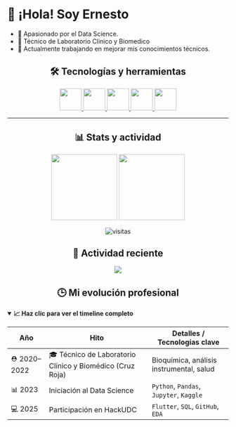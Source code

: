 # 👋 ¡Hola! Soy Ernesto

- 🎯 Apasionado por el Data Science.
- 🧬 Técnico de Laboratorio Clinico y Biomedico
- 🚀 Actualmente trabajando en mejorar mis conocimientos técnicos.


<h2 align="center">🛠️ Tecnologías y herramientas</h2>
<p align="center">
  <a href="https://www.python.org" target="_blank" title="Python">
    <img src="https://cdn.jsdelivr.net/gh/devicons/devicon/icons/python/python-original.svg" width="50"/>
  </a>
  <a href="https://www.r-project.org/" target="_blank" title="R">
    <img src="https://cdn.jsdelivr.net/gh/devicons/devicon/icons/r/r-original.svg" width="50"/>
  </a>
  <a href="https://www.mysql.com/" target="_blank" title="MySQL">
    <img src="https://cdn.jsdelivr.net/gh/devicons/devicon/icons/mysql/mysql-original.svg" width="50"/>
  </a>
  <a href="https://git-scm.com/" target="_blank" title="Git">
    <img src="https://cdn.jsdelivr.net/gh/devicons/devicon/icons/git/git-original.svg" width="50"/>
  </a>
  <a href="https://www.oracle.com/database/" target="_blank" title="Oracle SQL">
    <img src="https://cdn.jsdelivr.net/gh/devicons/devicon/icons/oracle/oracle-original.svg" width="50"/>
  </a>
</p>

---

<h2 align="center">📊 Stats y actividad</h2>
<p align="center">
  <img src="https://github-readme-stats.vercel.app/api?username=Erni101&show_icons=true&theme=radical" height="150" />
  <img src="https://github-readme-stats.vercel.app/api/top-langs/?username=Erni101&layout=compact&theme=radical" height="150"/>
</p>

<p align="center">
  <img src="https://komarev.com/ghpvc/?username=Erni101&style=flat-square&color=blue" alt="visitas" />
</p>
<h2 align="center">🌱 Actividad reciente</h2>
<p align="center">
  <img src="https://github-profile-summary-cards.vercel.app/api/cards/profile-details?username=Erni101&theme=github_dark" />
</p>

<h2 align="center">🕒 Mi evolución profesional</h2>

<details open>
<summary><strong>📈 Haz clic para ver el timeline completo</strong></summary>

| Año      | Hito                                                         | Detalles / Tecnologías clave             |
|----------|--------------------------------------------------------------|------------------------------------------|
| ⛑️ 2020–2022 | 🎓 Técnico de Laboratorio Clínico y Biomédico (Cruz Roja)     | Bioquímica, análisis instrumental, salud |
| 📊 2023     | Iniciación al Data Science                                 | `Python`, `Pandas`, `Jupyter`, `Kaggle`  |
| 💻 2025     | Participación en HackUDC                                    | `Flutter`, `SQL`, `GitHub`, `EDA`        |

</details>
